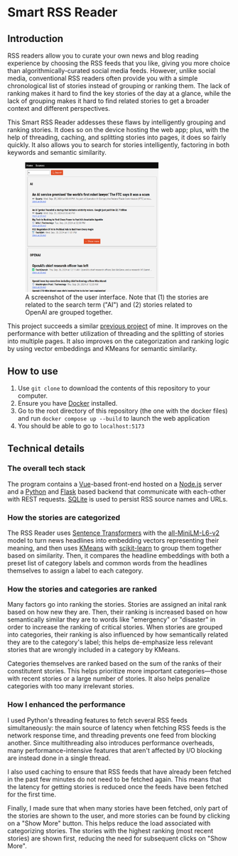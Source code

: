# Smart RSS Reader

## Introduction

RSS readers allow you to curate your own news and blog reading experience by choosing the RSS feeds that you like, giving you more choice than algorithmically-curated social media feeds. However, unlike social media, conventional RSS readers often provide you with a simple chronological list of stories instead of grouping or ranking them. The lack of ranking makes it hard to find the key stories of the day at a glance, while the lack of grouping makes it hard to find related stories to get a broader context and different perspectives.

This Smart RSS Reader addesses these flaws by intelligently grouping and ranking stories. It does so on the device hosting the web app; plus, with the help of threading, caching, and splitting stories into pages, it does so fairly quickly. It also allows you to search for stories intelligently, factoring in both keywords and semantic similarity.


<figure>
<img src="Interface-screenshot.png" width="300"/>
<figcaption>A screenshot of the user interface. Note that (1) the stories are related to the search term ("AI") and (2) stories related to OpenAI are grouped together.  </figcaption>
</figure>

This project succeeds a similar [previous project](https://github.com/JryHL/RSSReader) of mine. It improves on the performance with better utilization of threading and the splitting of stories into multiple pages. It also improves on the categorization and ranking logic by using vector embeddings and KMeans for semantic similarity.

## How to use

1. Use `git clone` to download the contents of this repository to your computer.
2. Ensure you have [Docker](https://docs.docker.com/engine/install/) installed. 
3. Go to the root directory of this repository (the one with the docker files) and run `docker compose up --build` to launch the web application
4. You should be able to go to `localhost:5173` 

## Technical details

### The overall tech stack

The program contains a [Vue](https://vuejs.org/guide/introduction.html)-based front-end hosted on a [Node.js](https://nodejs.org/en/learn/getting-started/introduction-to-nodejs) server and a [Python](https://www.python.org/) and [Flask](https://flask.palletsprojects.com/en/3.0.x/) based backend that communicate with each-other with REST requests. [SQLite](https://www.sqlite.org/) is used to persist RSS source names and URLs.

###  How the stories are categorized
The RSS Reader uses [Sentence Transformers](https://sbert.net/index.html) with the [all-MiniLM-L6-v2](https://huggingface.co/sentence-transformers/all-MiniLM-L6-v2) model to turn news headlines into embedding vectors representing their meaning, and then uses [KMeans](https://scikit-learn.org/stable/modules/generated/sklearn.cluster.KMeans.html) with [scikit-learn](https://scikit-learn.org/stable/index.html) to group them together based on similarity. Then, it compares the headline embeddings with both a preset list of category labels and common words from the headlines themselves to assign a label to each category. 

### How the stories and categories are ranked
Many factors go into ranking the stories. Stories are assigned an inital rank based on how new they are. Then, their ranking is increased based on how semantically similar they are to words like "emergency" or "disaster" in order to increase the ranking of critical stories. When stories are grouped into categories, their ranking is also influenced by how semantically related they are to the category's label; this helps de-emphasize less relevant stories that are wrongly included in a category by KMeans. 

Categories themselves are ranked based on the sum of the ranks of their constitutent stories. This helps prioritize more important categories—those with recent stories or a large number of stories. It also helps penalize categories with too many irrelevant stories. 

### How I enhanced the performance

I used Python's threading features to fetch several RSS feeds simultaneously: the main source of latency when fetching RSS feeds is the network response time, and threading prevents one feed from blocking another. Since multithreading also introduces performance overheads, many performance-intensive features that aren't affected by I/O blocking are instead done in a single thread.

I also used caching to ensure that RSS feeds that have already been fetched in the past few minutes do not need to be fetched again. This means that the latency for getting stories is reduced once the feeds have been fetched for the first time.

Finally, I made sure that when many stories have been fetched, only part of the stories are shown to the user, and more stories can be found by clicking on a "Show More" button. This helps reduce the load associated with categorizing stories. The stories with the highest ranking (most recent stories) are shown first, reducing the need for subsequent clicks on "Show More". 

